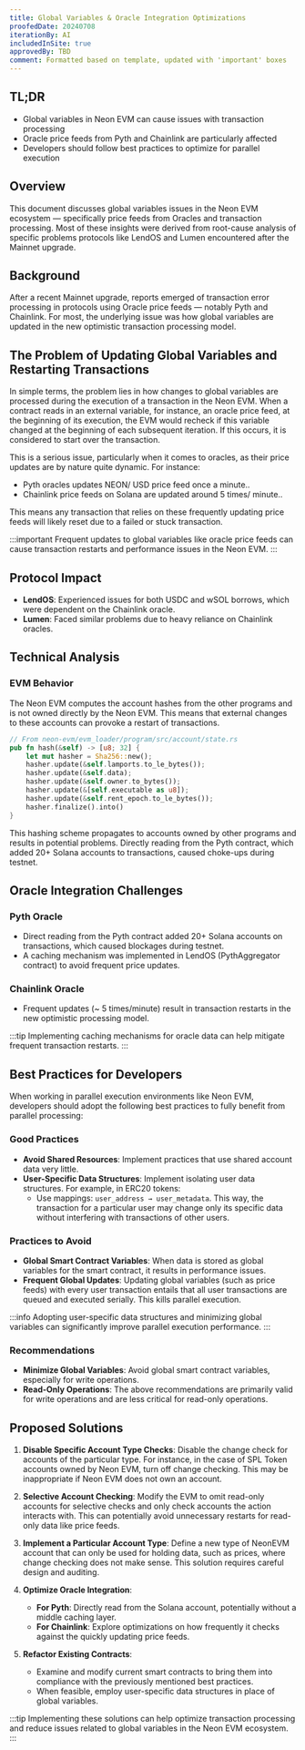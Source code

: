 ```yaml
---
title: Global Variables & Oracle Integration Optimizations
proofedDate: 20240708
iterationBy: AI
includedInSite: true
approvedBy: TBD
comment: Formatted based on template, updated with 'important' boxes
---
```


## TL;DR

- Global variables in Neon EVM can cause issues with transaction processing
- Oracle price feeds from Pyth and Chainlink are particularly affected
- Developers should follow best practices to optimize for parallel execution

## Overview

This document discusses global variables issues in the Neon EVM ecosystem — specifically price feeds from Oracles and transaction processing. Most of these insights were derived from root-cause analysis of specific problems protocols like LendOS and Lumen encountered after the Mainnet upgrade.

## Background

After a recent Mainnet upgrade, reports emerged of transaction error processing in protocols using Oracle price feeds — notably Pyth and Chainlink. For most, the underlying issue was how global variables are updated in the new optimistic transaction processing model.

## The Problem of Updating Global Variables and Restarting Transactions

In simple terms, the problem lies in how changes to global variables are processed during the execution of a transaction in the Neon EVM. When a contract reads in an external variable, for instance, an oracle price feed, at the beginning of its execution, the EVM would recheck if this variable changed at the beginning of each subsequent iteration. If this occurs, it is considered to start over the transaction.

This is a serious issue, particularly when it comes to oracles, as their price updates are by nature quite dynamic. For instance:

- Pyth oracles updates NEON/ USD price feed once a minute..
- Chainlink price feeds on Solana are updated around 5 times/ minute..

This means any transaction that relies on these frequently updating price feeds will likely reset due to a failed or stuck transaction.

:::important
Frequent updates to global variables like oracle price feeds can cause transaction restarts and performance issues in the Neon EVM.
:::

## Protocol Impact

- **LendOS**: Experienced issues for both USDC and wSOL borrows, which were dependent on the Chainlink oracle.
- **Lumen**: Faced similar problems due to heavy reliance on Chainlink oracles.

## Technical Analysis

### EVM Behavior

The Neon EVM computes the account hashes from the other programs and is not owned directly by the Neon EVM. This means that external changes to these accounts can provoke a restart of transactions.

```rust
// From neon-evm/evm_loader/program/src/account/state.rs
pub fn hash(&self) -> [u8; 32] {
    let mut hasher = Sha256::new();
    hasher.update(&self.lamports.to_le_bytes());
    hasher.update(&self.data);
    hasher.update(&self.owner.to_bytes());
    hasher.update(&[self.executable as u8]);
    hasher.update(&self.rent_epoch.to_le_bytes());
    hasher.finalize().into()
}
```

This hashing scheme propagates to accounts owned by other programs and results in potential problems. Directly reading from the Pyth contract, which added 20+ Solana accounts to transactions, caused choke-ups during testnet.

## Oracle Integration Challenges

### Pyth Oracle

- Direct reading from the Pyth contract added 20+ Solana accounts on transactions, which caused blockages during testnet.
- A caching mechanism was implemented in LendOS (PythAggregator contract) to avoid frequent price updates.

### Chainlink Oracle

- Frequent updates (~ 5 times/minute) result in transaction restarts in the new optimistic processing model.

:::tip
Implementing caching mechanisms for oracle data can help mitigate frequent transaction restarts.
:::

## Best Practices for Developers

When working in parallel execution environments like Neon EVM, developers should adopt the following best practices to fully benefit from parallel processing:

### Good Practices

- **Avoid Shared Resources**: Implement practices that use shared account data very little.
- **User-Specific Data Structures**: Implement isolating user data structures. For example, in ERC20 tokens:
  - Use mappings: `user_address → user_metadata`. This way, the transaction for a particular user may change only its specific data without interfering with transactions of other users.

### Practices to Avoid

- **Global Smart Contract Variables**: When data is stored as global variables for the smart contract, it results in performance issues.
- **Frequent Global Updates**: Updating global variables (such as price feeds) with every user transaction entails that all user transactions are queued and executed serially. This kills parallel execution.

:::info
Adopting user-specific data structures and minimizing global variables can significantly improve parallel execution performance.
:::

### Recommendations

- **Minimize Global Variables**: Avoid global smart contract variables, especially for write operations.
- **Read-Only Operations**: The above recommendations are primarily valid for write operations and are less critical for read-only operations.

## Proposed Solutions

1. **Disable Specific Account Type Checks**: Disable the change check for accounts of the particular type. For instance, in the case of SPL Token accounts owned by Neon EVM, turn off change checking. This may be inappropriate if Neon EVM does not own an account.

2. **Selective Account Checking**: Modify the EVM to omit read-only accounts for selective checks and only check accounts the action interacts with. This can potentially avoid unnecessary restarts for read-only data like price feeds.

3. **Implement a Particular Account Type**: Define a new type of NeonEVM account that can only be used for holding data, such as prices, where change checking does not make sense. This solution requires careful design and auditing.

4. **Optimize Oracle Integration**:
   - **For Pyth**: Directly read from the Solana account, potentially without a middle caching layer.
   - **For Chainlink**: Explore optimizations on how frequently it checks against the quickly updating price feeds.

5. **Refactor Existing Contracts**: 
   - Examine and modify current smart contracts to bring them into compliance with the previously mentioned best practices.
   - When feasible, employ user-specific data structures in place of global variables.

:::tip
Implementing these solutions can help optimize transaction processing and reduce issues related to global variables in the Neon EVM ecosystem.
:::